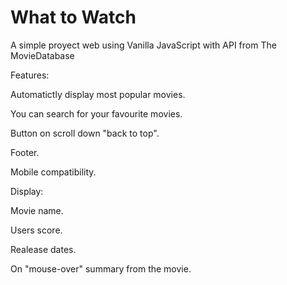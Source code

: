 # What to Watch

A simple proyect web using Vanilla JavaScript with API from The MovieDatabase


Features:

Automatictly display most popular movies.

You can search for your favourite movies.

Button on scroll down "back to top".

Footer.

Mobile compatibility.



Display:

Movie name.

Users score.

Realease dates.

On "mouse-over" summary from the movie.






